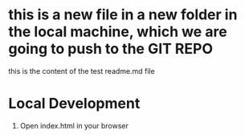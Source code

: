 # this is a new file in a new folder in the local machine, which we are going to push to the GIT REPO

this is the content of the test readme.md file

# Local Development

1. Open index.html in your browser